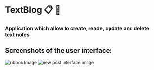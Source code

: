 # TextBlog :clipboard: :thought_balloon:
### Application which allow to create, reade, update and delete text notes

## Screenshots of the user interface:
![ribbon Image](files/OneDrive/Рабочийстол/ribbon.png)
![new post interface image](files/OneDrive/Рабочийстол/newPost.png)
